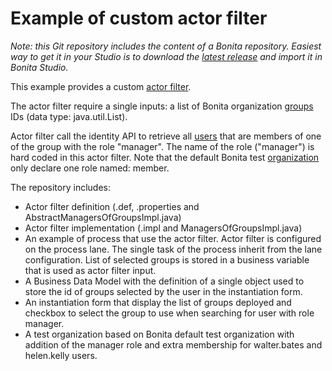 # Example of custom actor filter

*Note: this Git repository includes the content of a Bonita repository. Easiest way to get it in your Studio is to download the [latest release](./release/latest) and import it in Bonita Studio.*

This example provides a custom [actor filter](https://documentation.bonitasoft.com/bonita/7.8/creating-an-actor-filter).

The actor filter require a single inputs: a list of Bonita organization [groups](https://documentation.bonitasoft.com/bonita/7.8/group) IDs (data type: java.util.List<Long>).

Actor filter call the identity API to retrieve all [users](https://documentation.bonitasoft.com/bonita/7.8/manage-a-user) that are members of one of the group with the role "manager".
The name of the role ("manager") is hard coded in this actor filter.
Note that the default Bonita test [organization](https://documentation.bonitasoft.com/bonita/7.8/organization-management-in-bonita-bpm-studio) only declare one role named: member.

The repository includes:
* Actor filter definition (.def, .properties and AbstractManagersOfGroupsImpl.java)
* Actor filter implementation (.impl and ManagersOfGroupsImpl.java)
* An example of process that use the actor filter. Actor filter is configured on the process lane. The single task of the process inherit from the lane configuration. List of selected groups is stored in a business variable that is used as actor filter input.
* A Business Data Model with the definition of a single object used to store the id of groups selected by the user in the instantiation form.
* An instantiation form that display the list of groups deployed and checkbox to select the group to use when searching for user with role manager.
* A test organization based on Bonita default test organization with addition of the manager role and extra membership for walter.bates and helen.kelly users.